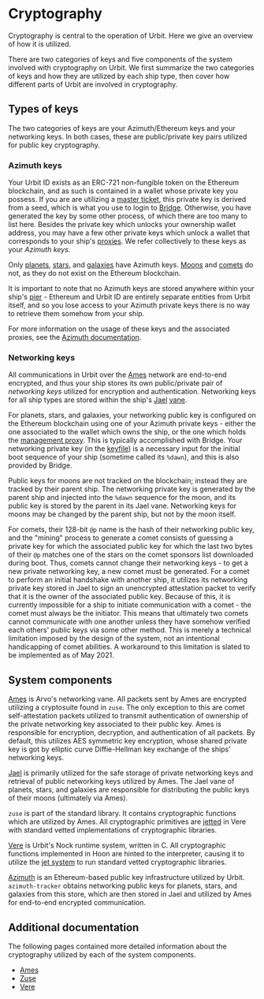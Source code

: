 # Cryptography

Cryptography is central to the operation of Urbit. Here we give an overview of how it is utilized.

There are two categories of keys and five components of the system involved with cryptography on Urbit. We first summarize the two categories of keys and how they are utilized by each ship type, then cover how different parts of Urbit are involved in cryptography.

## Types of keys

The two categories of keys are your Azimuth/Ethereum keys and your networking keys. In both cases, these are public/private key pairs utilized for public key cryptography.

### Azimuth keys

Your Urbit ID exists as an ERC-721 non-fungible token on the Ethereum blockchain, and as such is contained in a wallet whose private key you possess. If you are are utilizing a [master ticket](../../../identity#master-ticket), this private key is derived from a seed, which is what you use to login to [Bridge](../../../../glossary/bridge.md). Otherwise, you have generated the key by some other process, of which there are too many to list here. Besides the private key which unlocks your ownership wallet address, you may have a few other private keys which unlock a wallet that corresponds to your ship's [proxies](../../../../glossary/proxies.md). We refer collectively to these keys as your _Azimuth keys_.

Only [planets](../../../../glossary/planet.md), [stars](../../../../glossary/star.md), and [galaxies](../../../../glossary/galaxy.md) have Azimuth keys. [Moons](../../../../glossary/moon.md) and [comets](../../../../glossary/comet.md) do not, as they do not exist on the Ethereum blockchain.

It is important to note that no Azimuth keys are stored anywhere within your ship's [pier](../../../../glossary/pier.md) - Ethereum and Urbit ID are entirely separate entities from Urbit itself, and so you lose access to your Azimuth private keys there is no way to retrieve them somehow from your ship.

For more information on the usage of these keys and the associated proxies, see the [Azimuth documentation](../../../identity).

### Networking keys

All communications in Urbit over the [Ames](../../../../glossary/ames.md) network are end-to-end encrypted, and thus your ship stores its own public/private pair of _networking keys_ utilized for encryption and authentication. Networking keys for all ship types are stored within the ship's [Jael](../../../../glossary/jael.md) [vane](../../../../glossary/vane.md).

For planets, stars, and galaxies, your networking public key is configured on the Ethereum blockchain using one of your Azimuth private keys - either the one associated to the wallet which owns the ship, or the one which holds the [management proxy](../../../../glossary/proxies.md). This is typically accomplished with Bridge. Your networking private key (in the [keyfile](../../../../glossary/keyfile.md)) is a necessary input for the initial boot sequence of your ship (sometime called its `%dawn`), and this is also provided by Bridge.

Public keys for moons are not tracked on the blockchain; instead they are tracked by their parent ship. The networking private key is generated by the parent ship and injected into the `%dawn` sequence for the moon, and its public key is stored by the parent in its Jael vane. Networking keys for moons may be changed by the parent ship, but not by the moon itself.

For comets, their 128-bit `@p` name is the hash of their networking public key, and the "mining" process to generate a comet consists of guessing a private key for which the associated public key for which the last two bytes of their `@p` matches one of the stars on the comet sponsors list downloaded during boot. Thus, comets cannot change their networking keys - to get a new private networking key, a new comet must be generated. For a comet to perform an initial handshake with another ship, it utilizes its networking private key stored in Jael to sign an unencrypted attestation packet to verify that it is the owner of the associated public key. Because of this, it is currently impossible for a ship to initiate communication with a comet - the comet must always be the initiator. This means that ultimately two comets cannot communicate with one another unless they have somehow verified each others' public keys via some other method. This is merely a technical limitation imposed by the design of the system, not an intentional handicapping of comet abilities. A workaround to this limitation is slated to be implemented as of May 2021.

## System components

[Ames](../../ames) is Arvo's networking vane. All packets sent by Ames are encrypted utilizing a cryptosuite found in `zuse`. The only exception to this are comet self-attestation packets utilized to transmit authentication of ownership of the private networking key associated to their public key. Ames is responsible for encryption, decryption, and authentication of all packets. By default, this utilizes AES symmetric key encryption, whose shared private key is got by elliptic curve Diffie-Hellman key exchange of the ships' networking keys.

[Jael](../../jael) is primarily utilized for the safe storage of private networking keys and retrieval of public networking keys utilized by Ames. The Jael vane of planets, stars, and galaxies are responsible for distributing the public keys of their moons (ultimately via Ames).

`zuse` is part of the standard library. It contains cryptographic functions which are utilized by Ames. All cryptographic primitives are [jetted](../../../runtime/guides/jetting.md) in Vere with standard vetted implementations of cryptographic libraries.

[Vere](../../../runtime) is Urbit's Nock runtime system, written in C. All cryptographic functions implemented in Hoon are hinted to the interpreter, causing it to utilize the [jet system](../../../runtime/guides/jetting.md) to run standard vetted cryptographic libraries.

[Azimuth](../../../identity) is an Ethereum-based public key infrastructure utilized by Urbit. `azimuth-tracker` obtains networking public keys for planets, stars, and galaxies from this store, which are then stored in Jael and utilized by Ames for end-to-end encrypted communication.

## Additional documentation

The following pages contained more detailed information about the cryptography utilized by each of the system components.

- [Ames](../../ames/guides/cryptography.md)
- [Zuse](../../../../language/hoon/reference/cryptography.md)
- [Vere](../../../runtime/reference/cryptography.md)

